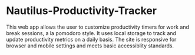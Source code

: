 # Nautilus-Productivity-Tracker

This web app allows the user to customize productivity timers for work and break sessions, a la pomodoro style. It uses local storage to track and update productivity metrics on a daily basis. The site is responsive for browser and mobile settings and meets basic accessiblity standards.
